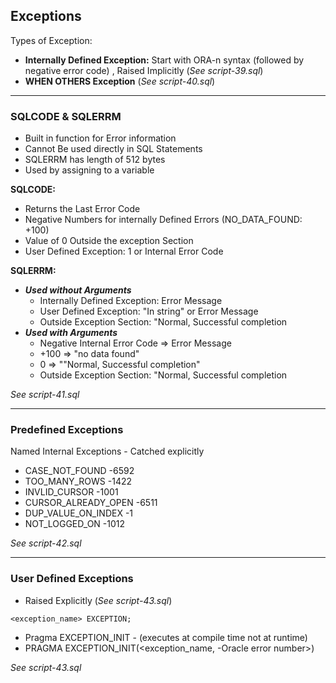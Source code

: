 ## Exceptions
Types of Exception:
- **Internally Defined Exception:** Start with ORA-n syntax (followed by negative error code)
, Raised Implicitly (*See script-39.sql*)  
- __WHEN OTHERS Exception__ (*See script-40.sql*)
----------
### SQLCODE & SQLERRM
- Built in function for Error information
- Cannot Be used directly in SQL Statements
- SQLERRM has length of 512 bytes
- Used by assigning to a variable

**SQLCODE:**
- Returns the Last Error Code
- Negative Numbers for internally Defined Errors (NO_DATA_FOUND: +100)
- Value of 0 Outside the exception Section
- User Defined Exception: 1 or Internal Error Code

**SQLERRM:**
- ***Used without Arguments***
    - Internally Defined Exception: Error Message
    - User Defined Exception: "In string" or Error Message
    - Outside Exception Section: "Normal, Successful completion
- ***Used with Arguments***
    - Negative Internal Error Code => Error Message
    - +100 => "no data found"
    - 0 => ""Normal, Successful completion"
    - Outside Exception Section: "Normal, Successful completion

*See script-41.sql*

------------------
### Predefined Exceptions
Named Internal Exceptions - Catched explicitly
- CASE_NOT_FOUND         -6592
- TOO_MANY_ROWS          -1422
- INVLID_CURSOR          -1001
- CURSOR_ALREADY_OPEN    -6511
- DUP_VALUE_ON_INDEX     -1
- NOT_LOGGED_ON          -1012   

*See script-42.sql*

---------------
### User Defined Exceptions
- Raised Explicitly (*See script-43.sql*)
```
<exception_name> EXCEPTION;
```
- Pragma EXCEPTION_INIT - (executes at compile time not at runtime)
- PRAGMA EXCEPTION_INIT(<exception_name, -Oracle error number>)

*See script-43.sql*